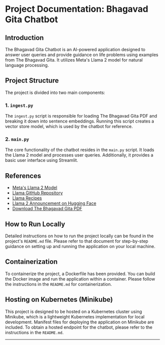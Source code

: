 

# Project Documentation: Bhagavad Gita Chatbot

## Introduction

The Bhagavad Gita Chatbot is an AI-powered application designed to answer user queries and provide guidance on life problems using examples from The Bhagavad Gita. It utilizes Meta's Llama 2 model for natural language processing.

## Project Structure

The project is divided into two main components:

### 1. `ingest.py`

The `ingest.py` script is responsible for loading The Bhagavad Gita PDF and breaking it down into sentence embeddings. Running this script creates a vector store model, which is used by the chatbot for reference.

### 2. `main.py`

The core functionality of the chatbot resides in the `main.py` script. It loads the Llama 2 model and processes user queries. Additionally, it provides a basic user interface using Streamlit.

## References

- [Meta's Llama 2 Model](https://ai.meta.com/blog/large-language-model-llama-meta-ai/)
- [Llama GitHub Repository](https://github.com/facebookresearch/llama)
- [Llama Recipes](https://github.com/facebookresearch/llama-recipes)
- [Llama 2 Announcement on Hugging Face](https://huggingface.co/blog/llama2)
- [Download The Bhagavad Gita PDF](https://www.rupanugabhajanashram.com/wp-content/uploads/2022/03/Bhagavad-gita-Swami-BG-Narasingha.pdf)

## How to Run Locally

Detailed instructions on how to run the project locally can be found in the project's `README.md` file. Please refer to that document for step-by-step guidance on setting up and running the application on your local machine.

## Containerization

To containerize the project, a Dockerfile has been provided. You can build the Docker image and run the application within a container. Please follow the instructions in the `README.md` for containerization.

## Hosting on Kubernetes (Minikube)

This project is designed to be hosted on a Kubernetes cluster using Minikube, which is a lightweight Kubernetes implementation for local development. Manifest files for deploying the application on Minikube are included. To obtain a hosted endpoint for the chatbot, please refer to the instructions in the `README.md`.

---

